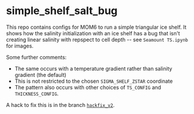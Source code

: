 # simple_shelf_salt_bug

This repo contains configs for MOM6 to run a simple triangular ice shelf. It shows how the salinity initialization with an ice shelf has a bug that isn't 
creating 
linear salinity with repspect to cell depth -- see `Seamount TS.ipynb` for images.

Some further comments:
- The same occurs with a temperature gradient rather than salinity gradient (the default)
- This is not restricted to the chosen `SIGMA_SHELF_ZSTAR` coordinate
- The pattern also occurs with other choices of `TS_CONFIG` and `THICKNESS_CONFIG`.

A hack to fix this is in the branch [`hackfix_v2`](https://github.com/claireyung/simple_shelf_salt_bug/tree/hackfix_v2).

